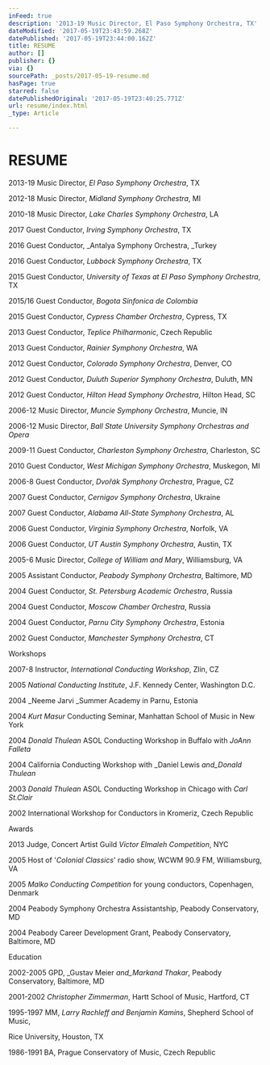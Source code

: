 ```yaml
---
inFeed: true
description: '2013-19 Music Director, El Paso Symphony Orchestra, TX'
dateModified: '2017-05-19T23:43:59.268Z'
datePublished: '2017-05-19T23:44:00.162Z'
title: RESUME
author: []
publisher: {}
via: {}
sourcePath: _posts/2017-05-19-resume.md
hasPage: true
starred: false
datePublishedOriginal: '2017-05-19T23:40:25.771Z'
url: resume/index.html
_type: Article

---
```

# RESUME

2013-19 Music Director, _El Paso Symphony Orchestra_, TX

2012-18 Music Director, _Midland Symphony Orchestra_, MI

2010-18 Music Director, _Lake Charles Symphony Orchestra_, LA

2017 Guest Conductor, _Irving Symphony Orchestra_, TX

2016 Guest Conductor, _Antalya Symphony Orchestra, _Turkey

2016 Guest Conductor, _Lubbock Symphony Orchestra_, TX

2015 Guest Conductor, _University of Texas at El Paso Symphony
Orchestra_, TX

2015/16 Guest Conductor, _Bogota Sinfonica de Colombia_

2015 Guest Conductor, _Cypress Chamber Orchestra_, Cypress, TX

2013 Guest Conductor, _Teplice Philharmonic_, Czech Republic

2013 Guest Conductor, _Rainier Symphony Orchestra_, WA

2012 Guest Conductor, _Colorado Symphony Orchestra_, Denver,
CO

2012 Guest Conductor, _Duluth Superior Symphony Orchestra_,
Duluth, MN

2012 Guest Conductor, _Hilton Head Symphony Orchestra_, Hilton
Head, SC

2006-12 Music Director, _Muncie
Symphony Orchestra_, Muncie, IN

2006-12 Music Director, _Ball State University Symphony Orchestras
and Opera_

2009-11 Guest Conductor, _Charleston Symphony Orchestra_,
Charleston, SC

2010 Guest Conductor, _West Michigan Symphony Orchestra_,
Muskegon, MI

2006-8 Guest Conductor, _Dvořák Symphony Orchestra_, Prague, CZ

2007 Guest Conductor, _Cernigov Symphony Orchestra_, Ukraine

2007 Guest Conductor, _Alabama All-State Symphony Orchestra_,
AL

2006 Guest Conductor, _Virginia
Symphony Orchestra_, Norfolk, VA

2006 Guest Conductor, _UT
Austin Symphony Orchestra_, Austin, TX

2005-6 Music Director, _College
of William and Mary_, Williamsburg, VA

2005 Assistant Conductor, _Peabody Symphony Orchestra_, Baltimore,
MD

2004 Guest Conductor, _St. Petersburg Academic Orchestra_,
Russia

2004 Guest Conductor, _Moscow
Chamber Orchestra_, Russia

2004 Guest Conductor, _Parnu
City Symphony Orchestra_, Estonia 

2002 Guest Conductor, _Manchester Symphony Orchestra_, CT

Workshops

2007-8 Instructor, _International Conducting Workshop_,
Zlin, CZ

2005 _National
Conducting Institute_, J.F. Kennedy Center, Washington D.C. 

2004 _Neeme Jarvi _Summer Academy in Parnu, Estonia

2004 _Kurt Masur_ Conducting Seminar, Manhattan School of Music in New
York 

2004 _Donald Thulean_
ASOL Conducting Workshop in Buffalo with _JoAnn
Falleta_

2004 California Conducting
Workshop with _Daniel Lewis _and_Donald Thulean_

2003 _Donald Thulean_
ASOL Conducting Workshop in Chicago with _Carl
St.Clair_

2002 International
Workshop for Conductors in Kromeriz, Czech Republic

Awards

2013 Judge, Concert Artist
Guild _Victor Elmaleh Competition_,
NYC

2005 Host of '_Colonial
Classics_' radio show, WCWM 90.9 FM, Williamsburg, VA 

2005 _Malko Conducting
Competition_ for young conductors, Copenhagen, Denmark

2004 Peabody Symphony
Orchestra Assistantship, Peabody Conservatory, MD

2004 Peabody Career
Development Grant, Peabody Conservatory, Baltimore, MD

Education

2002-2005 GPD, _Gustav Meier _and_Markand Thakar_,
Peabody Conservatory, Baltimore, MD

2001-2002 _Christopher Zimmerman_, Hartt School of
Music, Hartford, CT

1995-1997 MM, _Larry Rachleff and Benjamin Kamins_,
Shepherd School of Music, 

Rice University, Houston,
TX

1986-1991 BA, Prague Conservatory of
Music, Czech Republic